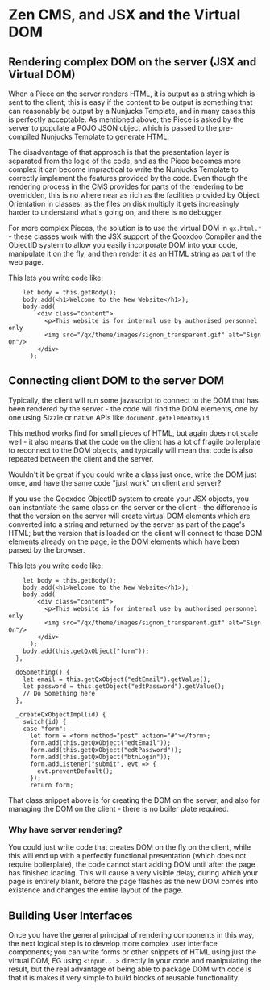 # Zen CMS, and JSX and the Virtual DOM

## Rendering complex DOM on the server (JSX and Virtual DOM)

When a Piece on the server renders HTML, it is output as a string which is sent to the client; this is
easy if the content to be output is something that can reasonably be output by a Nunjucks Template, and
in many cases this is perfectly acceptable. As mentioned above, the Piece is asked by the server to
populate a POJO JSON object which is passed to the pre-compiled Nunjucks Template to generate HTML.

The disadvantage of that approach is that the presentation layer is separated from the logic of the
code, and as the Piece becomes more complex it can become impractical to write the Nunjucks Template
to correctly implement the features provided by the code. Even though the rendering process in the
CMS provides for parts of the rendering to be overridden, this is no where near as rich as the facilities
provided by Object Orientation in classes; as the files on disk multiply it gets increasingly
harder to understand what's going on, and there is no debugger.

For more complex Pieces, the solution is to use the virtual DOM in `qx.html.*` - these classes work
with the JSX support of the Qooxdoo Compiler and the ObjectID system to allow you easily incorporate
DOM into your code, manipulate it on the fly, and then render it as an HTML string as part of the
web page.

This lets you write code like:

```
    let body = this.getBody();
    body.add(<h1>Welcome to the New Website</h1>);
    body.add(
        <div class="content">
          <p>This website is for internal use by authorised personnel only
          <img src="/qx/theme/images/signon_transparent.gif" alt="Sign On"/>
        </div>
      );
```

## Connecting client DOM to the server DOM

Typically, the client will run some javascript to connect to the DOM that has been rendered by the
server - the code will find the DOM elements, one by one using Sizzle or native APIs like
`document.getElementById`.

This method works find for small pieces of HTML, but again does not scale well - it also means that the
code on the client has a lot of fragile boilerplate to reconnect to the DOM objects, and typically will
mean that code is also repeated between the client and the server.

Wouldn't it be great if you could write a class just once, write the DOM just once, and have the
same code "just work" on client and server?

If you use the Qooxdoo ObjectID system to create your JSX objects, you can instantiate the same class on
the server or the client - the difference is that the version on the server will create virtual DOM elements
which are converted into a string and returned by the server as part of the page's HTML; but the version
that is loaded on the client will connect to those DOM elements already on the page, ie the DOM elements which
have been parsed by the browser.

This lets you write code like:

```
    let body = this.getBody();
    body.add(<h1>Welcome to the New Website</h1>);
    body.add(
        <div class="content">
          <p>This website is for internal use by authorised personnel only
          <img src="/qx/theme/images/signon_transparent.gif" alt="Sign On"/>
        </div>
      );
    body.add(this.getQxObject("form"));
  },

  doSomething() {
    let email = this.getQxObject("edtEmail").getValue();
    let password = this.getObject("edtPassword").getValue();
    // Do Something here
  },

  _createQxObjectImpl(id) {
    switch(id) {
    case "form":
      let form = <form method="post" action="#"></form>;
      form.add(this.getQxObject("edtEmail"));
      form.add(this.getQxObject("edtPassword"));
      form.add(this.getQxObject("btnLogin"));
      form.addListener("submit", evt => {
        evt.preventDefault();
      });
      return form;
```

That class snippet above is for creating the DOM on the server, and also for managing the DOM on the client -
there is no boiler plate required.

### Why have server rendering?

You could just write code that creates DOM on the fly on the client, while this will end up with a perfectly
functional presentation (which does not require boilerplate), the code cannot start adding DOM until after the page
has finished loading. This will cause a very visible delay, during which your page is entirely blank, before the
page flashes as the new DOM comes into existence and changes the entire layout of the page.

## Building User Interfaces

Once you have the general principal of rendering components in this way, the next logical step is to develop
more complex user interface components; you can write forms or other snippets of HTML using just the virtual
DOM, EG using `<input...>` directly in your code and manipulating the result, but the real advantage of being
able to package DOM with code is that it is makes it very simple to build blocks of reusable functionality.
